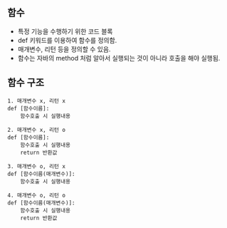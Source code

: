 ## 함수
- 특정 기능을 수행하기 위한 코드 블록 
- def 키워드를 이용하여 함수를 정의함. 
- 매개변수, 리턴 등을 정의할 수 있음. 
- 함수는 자바의 method 처럼 알아서 실행되는 것이 아니라 호출을 해야 실행됨. 

## 함수 구조 
```
1. 매개변수 x, 리턴 x
def [함수이름]:
    함수호출 시 실행내용

2. 매개변수 x, 리턴 o
def [함수이름]:
    함수호출 시 실행내용
    return 반환값

3. 매개변수 o, 리턴 x
def [함수이름(매개변수)]:
    함수호출 시 실행내용

4. 매개변수 o, 리턴 o
def [함수이름(매개변수)]:
    함수호출 시 실행내용
    return 반환값
```